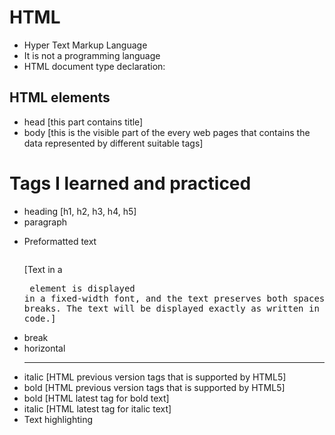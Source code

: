 # HTML

- Hyper Text Markup Language
- It is not a programming language
- HTML document type declaration: <!DOCTYPE html>

## HTML elements

- head [this part contains title]
- body [this is the visible part of the every web pages that contains the data represented by different suitable tags]

# Tags I learned and practiced

- heading [h1, h2, h3, h4, h5]
- paragraph <p></p>
- Preformatted text <pre></pre> [Text in a <pre> element is displayed in a fixed-width font, and the text preserves both spaces and line breaks. The text will be displayed exactly as written in the HTML source code.]
- break <br>
- horizontal <hr>
- italic <i></i> [HTML previous version tags that is supported by HTML5]
- bold <b></b> [HTML previous version tags that is supported by HTML5]
- bold <strong></strong> [HTML latest tag for bold text]
- italic <em></em> [HTML latest tag for italic text]
- Text highlighting <mark></mark>
